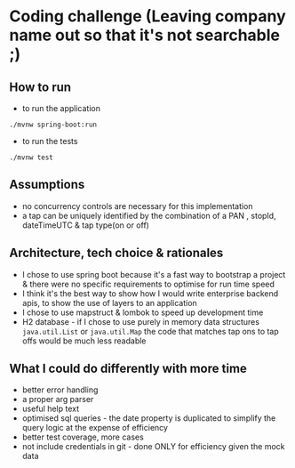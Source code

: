 # Coding challenge (Leaving company name out so that it's not searchable ;)
 
## How to run

- to run the application 
```shell
./mvnw spring-boot:run
```
- to run the tests

```shell
./mvnw test
```

## Assumptions

- no concurrency controls are necessary for this implementation
- a tap can be uniquely identified by the combination of a PAN , stopId, dateTimeUTC & tap type(on or off)

## Architecture, tech choice & rationales


- I chose to use spring boot because it's a fast way to bootstrap a project & there were no specific requirements to optimise for run time speed
- I think it's the best way to show how I would write enterprise backend apis, to show the use of layers to an application
- I chose to use mapstruct & lombok to speed up development time 
- H2 database - if I chose to use purely in memory data structures ``java.util.List`` or ``java.util.Map`` 
the code that matches tap ons to tap offs would be much less readable


## What I could do differently with more time

- better error handling
- a proper arg parser 
- useful help text
- optimised sql queries - the date property is duplicated to simplify the query logic at the expense of efficiency
- better test coverage, more cases 
- not include credentials in git - done ONLY for efficiency given the mock data 

